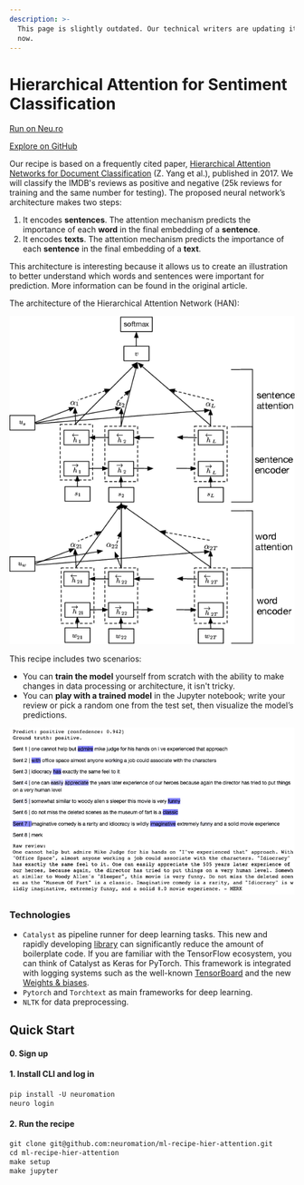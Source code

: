 ```yaml
---
description: >-
  This page is slightly outdated. Our technical writers are updating it right
  now.
---
```


# Hierarchical Attention for Sentiment Classification

[Run on Neu.ro](https://apps.neu.ro/ml-recipes/hier-attention)

[Explore on GitHub](https://github.com/neuromation/ml-recipe-hier-attention)

Our recipe is based on a frequently cited paper, [Hierarchical Attention Networks for Document Classification](https://arxiv.org/abs/1608.07775) \(Z. Yang et al.\), published in 2017. We will classify the IMDB's reviews as positive and negative \(25k reviews for training and the same number for testing\). The proposed neural network’s architecture makes two steps:

1. It encodes **sentences**. The attention mechanism predicts the importance of each **word** in the final embedding of a **sentence**.
2. It encodes **texts**. The attention mechanism predicts the importance of each **sentence** in the final embedding of a **text**.

This architecture is interesting because it allows us to create an illustration to better understand which words and sentences were important for prediction. More information can be found in the original article.

The architecture of the Hierarchical Attention Network \(HAN\):

![](../.gitbook/assets/scheme.png)

This recipe includes two scenarios:

* You can **train the model** yourself from scratch with the ability to make changes in data processing or architecture, it isn't tricky. 
* You can **play with a trained model** in the Jupyter notebook; write your review or pick a random one from the test set, then visualize the model’s predictions.

![](../.gitbook/assets/visualization.png)

### Technologies

* `Catalyst` as pipeline runner for deep learning tasks. This new and rapidly developing [library](https://github.com/catalyst-team/catalyst) can significantly reduce the amount of boilerplate code. If you are familiar with the TensorFlow ecosystem, you can think of Catalyst as Keras for PyTorch. This framework is integrated with logging systems such as the well-known [TensorBoard](https://www.tensorflow.org/tensorboard) and the new [Weights & biases](https://www.wandb.com/).
* `Pytorch` and `Torchtext` as main frameworks for deep learning. 
* `NLTK` for data preprocessing.

## Quick Start

#### 0. Sign up

#### 1. Install CLI and log in

```text
pip install -U neuromation
neuro login
```

#### 2. Run the recipe

```text
git clone git@github.com:neuromation/ml-recipe-hier-attention.git
cd ml-recipe-hier-attention
make setup
make jupyter
```

